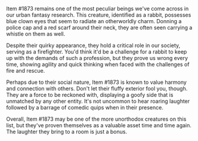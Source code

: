Item #1873 remains one of the most peculiar beings we've come across in our urban fantasy research. This creature, identified as a rabbit, possesses blue clown eyes that seem to radiate an otherworldly charm. Donning a police cap and a red scarf around their neck, they are often seen carrying a whistle on them as well.

Despite their quirky appearance, they hold a critical role in our society, serving as a firefighter. You'd think it'd be a challenge for a rabbit to keep up with the demands of such a profession, but they prove us wrong every time, showing agility and quick thinking when faced with the challenges of fire and rescue.

Perhaps due to their social nature, Item #1873 is known to value harmony and connection with others. Don't let their fluffy exterior fool you, though. They are a force to be reckoned with, displaying a goofy side that is unmatched by any other entity. It's not uncommon to hear roaring laughter followed by a barrage of comedic quips when in their presence.

Overall, Item #1873 may be one of the more unorthodox creatures on this list, but they've proven themselves as a valuable asset time and time again. The laughter they bring to a room is just a bonus.